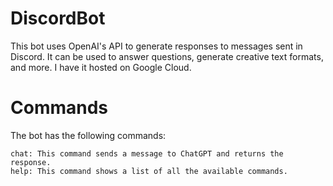 # DiscordBot

This bot uses OpenAI's API to generate responses to messages sent in Discord. It can be used to answer questions, generate creative text formats, and more. I have it hosted on Google Cloud.

# Commands
The bot has the following commands:

    chat: This command sends a message to ChatGPT and returns the response.
    help: This command shows a list of all the available commands.
